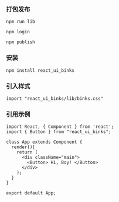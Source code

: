 <!--
 * @Description: 组件说明文档
 * @Github: binks
 * @Date: 2021-03-30 09:54:08
 * @LastEditTime: 2021-03-30 10:14:18
-->
### 打包发布

```
npm run lib

npm login

npm publish
```
### 安装

```
npm install react_ui_binks
```

### 引入样式

```
import "react_ui_binks/lib/binks.css"
```

### 引用示例

```
import React, { Component } from 'react';
import { Button } from "react_ui_binks";

class App extends Component {
  render(){
    return (
      <div className="main">
        <Button> Hi, Boy! </Button>
      </div>
    );
  }
}

export default App;
```
